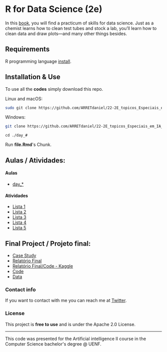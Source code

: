 # R for Data Science (2e)

In this [book](https://r4ds.hadley.nz/), you will find a practicum of skills for data science. Just as a chemist learns how to clean test tubes and stock a lab, you’ll learn how to clean data and draw plots—and many other things besides.

## Requirements

R programming language [install](https://cran.r-project.org/bin/windows/base/).

## Installation & Use

To use all the **codes** simply download this repo.

Linux and macOS:

```bash
sudo git clone https://github.com/ARRETdaniel/22-2E_topicos_Especiais_em_IA_II_Sistemas_Inteligentes
```

Windows:

```bash
git clone https://github.com/ARRETdaniel/22-2E_topicos_Especiais_em_IA_II_Sistemas_Inteligentes.git
```

```batch
cd ./day_#
```
Run **file.Rmd**'s Chunk.


## Aulas / Atividades:

#### Aulas

- [day_*](https://github.com/ARRETdaniel/22-2E_topicos_Especiais_em_IA_II_Sistemas_Inteligentes)

#### Atividades

- [Lista 1](listas/lista_1.pdf)
- [Lista 2](listas/lista_2.Rmd)
- [Lista 3](listas/lista_3.Rmd)
- [Lista 4](listas/lista_4.Rmd)
- [Lista 5](listas/lista_5.Rmd)

## Final Project / Projeto final:

- [Case Study](projectFinal/Case-Study-2-_-How-can-a-wellness-technology-company-play-it-smart.pdf)
- [Relatório Final](projectFinal/finalProject_Fitbit_Fitness_Data.pdf)
- [Relatório Final/Code - Kaggle](https://www.kaggle.com/code/arretdaniel/finalproject-fitbit-fitness-data)
- [Code](projectFinal/finalproject-fitbit-fitness-data.ipynb)
- [Data](projectFinal/projectDataParquet)

### Contact info

If you want to contact with me you can reach me at [Twitter](https://twitter.com/ARRETdaniel).


### License

This project is **free to use** and is under the Apache 2.0 License.

---

This code was presented for the Artificial intelligence II course in
the Computer Science bachelor's degree @ UENF.
